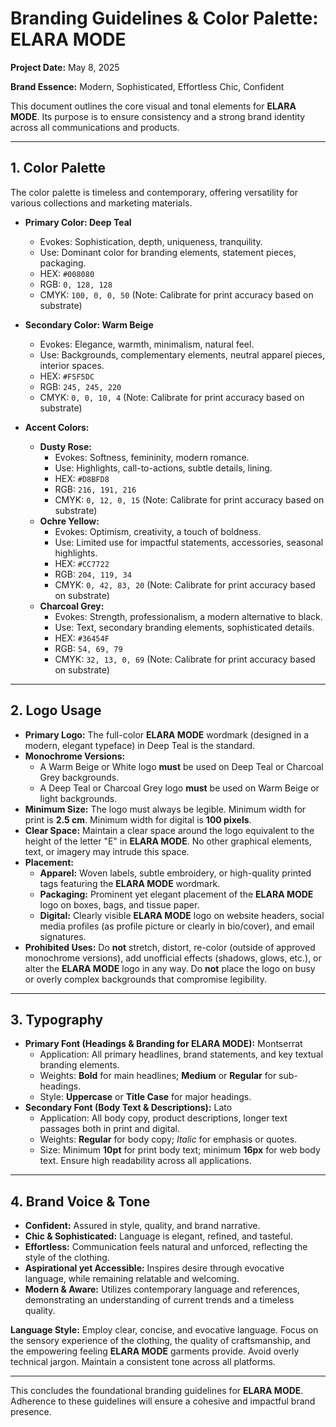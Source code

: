 # Branding Guidelines & Color Palette: ELARA MODE

**Project Date:** May 8, 2025

**Brand Essence:** Modern, Sophisticated, Effortless Chic, Confident

This document outlines the core visual and tonal elements for **ELARA MODE**. Its purpose is to ensure consistency and a strong brand identity across all communications and products.

---

## 1. Color Palette

The color palette is timeless and contemporary, offering versatility for various collections and marketing materials.

* **Primary Color: Deep Teal**
    * Evokes: Sophistication, depth, uniqueness, tranquility.
    * Use: Dominant color for branding elements, statement pieces, packaging.
    * HEX: `#008080`
    * RGB: `0, 128, 128`
    * CMYK: `100, 0, 0, 50` (Note: Calibrate for print accuracy based on substrate)

* **Secondary Color: Warm Beige**
    * Evokes: Elegance, warmth, minimalism, natural feel.
    * Use: Backgrounds, complementary elements, neutral apparel pieces, interior spaces.
    * HEX: `#F5F5DC`
    * RGB: `245, 245, 220`
    * CMYK: `0, 0, 10, 4` (Note: Calibrate for print accuracy based on substrate)

* **Accent Colors:**
    * **Dusty Rose:**
        * Evokes: Softness, femininity, modern romance.
        * Use: Highlights, call-to-actions, subtle details, lining.
        * HEX: `#D8BFD8`
        * RGB: `216, 191, 216`
        * CMYK: `0, 12, 0, 15` (Note: Calibrate for print accuracy based on substrate)
    * **Ochre Yellow:**
        * Evokes: Optimism, creativity, a touch of boldness.
        * Use: Limited use for impactful statements, accessories, seasonal highlights.
        * HEX: `#CC7722`
        * RGB: `204, 119, 34`
        * CMYK: `0, 42, 83, 20` (Note: Calibrate for print accuracy based on substrate)
    * **Charcoal Grey:**
        * Evokes: Strength, professionalism, a modern alternative to black.
        * Use: Text, secondary branding elements, sophisticated details.
        * HEX: `#36454F`
        * RGB: `54, 69, 79`
        * CMYK: `32, 13, 0, 69` (Note: Calibrate for print accuracy based on substrate)

---

## 2. Logo Usage

* **Primary Logo:** The full-color **ELARA MODE** wordmark (designed in a modern, elegant typeface) in Deep Teal is the standard.
* **Monochrome Versions:**
    * A Warm Beige or White logo **must** be used on Deep Teal or Charcoal Grey backgrounds.
    * A Deep Teal or Charcoal Grey logo **must** be used on Warm Beige or light backgrounds.
* **Minimum Size:** The logo must always be legible. Minimum width for print is **2.5 cm**. Minimum width for digital is **100 pixels**.
* **Clear Space:** Maintain a clear space around the logo equivalent to the height of the letter "E" in **ELARA MODE**. No other graphical elements, text, or imagery may intrude this space.
* **Placement:**
    * **Apparel:** Woven labels, subtle embroidery, or high-quality printed tags featuring the **ELARA MODE** wordmark.
    * **Packaging:** Prominent yet elegant placement of the **ELARA MODE** logo on boxes, bags, and tissue paper.
    * **Digital:** Clearly visible **ELARA MODE** logo on website headers, social media profiles (as profile picture or clearly in bio/cover), and email signatures.
* **Prohibited Uses:** Do **not** stretch, distort, re-color (outside of approved monochrome versions), add unofficial effects (shadows, glows, etc.), or alter the **ELARA MODE** logo in any way. Do **not** place the logo on busy or overly complex backgrounds that compromise legibility.

---

## 3. Typography

* **Primary Font (Headings & Branding for ELARA MODE):** Montserrat
    * Application: All primary headlines, brand statements, and key textual branding elements.
    * Weights: **Bold** for main headlines; **Medium** or **Regular** for sub-headings.
    * Style: **Uppercase** or **Title Case** for major headings.
* **Secondary Font (Body Text & Descriptions):** Lato
    * Application: All body copy, product descriptions, longer text passages both in print and digital.
    * Weights: **Regular** for body copy; *Italic* for emphasis or quotes.
    * Size: Minimum **10pt** for print body text; minimum **16px** for web body text. Ensure high readability across all applications.

---

## 4. Brand Voice & Tone

* **Confident:** Assured in style, quality, and brand narrative.
* **Chic & Sophisticated:** Language is elegant, refined, and tasteful.
* **Effortless:** Communication feels natural and unforced, reflecting the style of the clothing.
* **Aspirational yet Accessible:** Inspires desire through evocative language, while remaining relatable and welcoming.
* **Modern & Aware:** Utilizes contemporary language and references, demonstrating an understanding of current trends and a timeless quality.

**Language Style:** Employ clear, concise, and evocative language. Focus on the sensory experience of the clothing, the quality of craftsmanship, and the empowering feeling **ELARA MODE** garments provide. Avoid overly technical jargon. Maintain a consistent tone across all platforms.

---

This concludes the foundational branding guidelines for **ELARA MODE**. Adherence to these guidelines will ensure a cohesive and impactful brand presence.